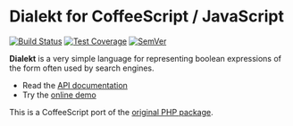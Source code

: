 # Dialekt for CoffeeScript / JavaScript

[![Build Status]](https://travis-ci.org/IcecaveStudios/dialekt-coffee)
[![Test Coverage]](https://coveralls.io/r/IcecaveStudios/dialekt-coffee?branch=develop)
[![SemVer]](http://semver.org)

**Dialekt** is a very simple language for representing boolean expressions of the form often used by search engines.

* Read the [API documentation](http://icecavestudios.github.io/dialekt-coffee/artifacts/documentation/api/)
* Try the [online demo](http://dialekt.icecave.com.au)

This is a CoffeeScript port of the [original PHP package](https://github.com/IcecaveStudios/dialekt).

<!-- references -->
[Build Status]: http://img.shields.io/travis/IcecaveStudios/dialekt-coffee/develop.svg
[Test Coverage]: http://img.shields.io/coveralls/IcecaveStudios/dialekt-coffee/develop.svg
[SemVer]: http://img.shields.io/:semver-0.0.0-red.svg
